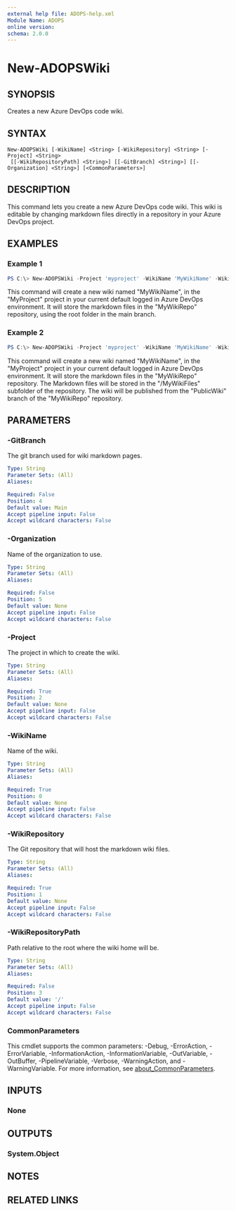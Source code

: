 ```yaml
---
external help file: ADOPS-help.xml
Module Name: ADOPS
online version:
schema: 2.0.0
---
```


# New-ADOPSWiki

## SYNOPSIS

Creates a new Azure DevOps code wiki.

## SYNTAX

```
New-ADOPSWiki [-WikiName] <String> [-WikiRepository] <String> [-Project] <String>
 [[-WikiRepositoryPath] <String>] [[-GitBranch] <String>] [[-Organization] <String>] [<CommonParameters>]
```

## DESCRIPTION

This command lets you create a new Azure DevOps code wiki.
This wiki is editable by changing markdown files directly in a repository in your Azure DevOps project.

## EXAMPLES

### Example 1

```powershell
PS C:\> New-ADOPSWiki -Project 'myproject' -WikiName 'MyWikiName' -WikiRepository 'MyWikiRepo'
```

This command will create a new wiki named "MyWikiName", in the "MyProject" project in your current default logged in Azure DevOps environment.
It will store the markdown files in the "MyWikiRepo" repository, using the root folder in the main branch.

### Example 2

```powershell
PS C:\> New-ADOPSWiki -Project 'myproject' -WikiName 'MyWikiName' -WikiRepository 'MyWikiRepo' -WikiRepositoryPath '/MyWikiFiles' -GitBranch 'PublicWiki'
```

This command will create a new wiki named "MyWikiName", in the "MyProject" project in your current default logged in Azure DevOps environment.
It will store the markdown files in the "MyWikiRepo" repository.
The Markdown files will be stored in the "/MyWikiFiles" subfolder of the repository.
The wiki will be published from the "PublicWiki" branch of the "MyWikiRepo" repository.

## PARAMETERS

### -GitBranch

The git branch used for wiki markdown pages.

```yaml
Type: String
Parameter Sets: (All)
Aliases:

Required: False
Position: 4
Default value: Main
Accept pipeline input: False
Accept wildcard characters: False
```

### -Organization

Name of the organization to use.

```yaml
Type: String
Parameter Sets: (All)
Aliases:

Required: False
Position: 5
Default value: None
Accept pipeline input: False
Accept wildcard characters: False
```

### -Project

The project in which to create the wiki.

```yaml
Type: String
Parameter Sets: (All)
Aliases:

Required: True
Position: 2
Default value: None
Accept pipeline input: False
Accept wildcard characters: False
```

### -WikiName

Name of the wiki.

```yaml
Type: String
Parameter Sets: (All)
Aliases:

Required: True
Position: 0
Default value: None
Accept pipeline input: False
Accept wildcard characters: False
```

### -WikiRepository

The Git repository that will host the markdown wiki files.

```yaml
Type: String
Parameter Sets: (All)
Aliases:

Required: True
Position: 1
Default value: None
Accept pipeline input: False
Accept wildcard characters: False
```

### -WikiRepositoryPath

Path relative to the root where the wiki home will be.

```yaml
Type: String
Parameter Sets: (All)
Aliases:

Required: False
Position: 3
Default value: '/'
Accept pipeline input: False
Accept wildcard characters: False
```

### CommonParameters
This cmdlet supports the common parameters: -Debug, -ErrorAction, -ErrorVariable, -InformationAction, -InformationVariable, -OutVariable, -OutBuffer, -PipelineVariable, -Verbose, -WarningAction, and -WarningVariable. For more information, see [about_CommonParameters](http://go.microsoft.com/fwlink/?LinkID=113216).

## INPUTS

### None

## OUTPUTS

### System.Object

## NOTES

## RELATED LINKS
